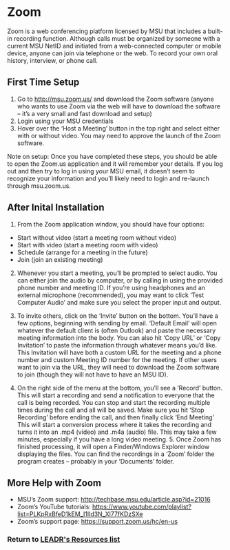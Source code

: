 # Zoom

Zoom is a web conferencing platform licensed by MSU that includes a built-in recording function. Although calls must be organized by someone with a current MSU NetID and initiated from a web-connected computer or mobile device, anyone can join via telephone or the web. To record your own oral history, interview, or phone call.

## First Time Setup

1. Go to http://msu.zoom.us/ and download the Zoom software (anyone who wants to use Zoom via the web will have to download the software – it’s a very small and fast download and setup)
2. Login using your MSU credentials
3. Hover over the ‘Host a Meeting’ button in the top right and select either with or without video. You may need to approve the launch of the Zoom software.

Note on setup: Once you have completed these steps, you should be able to open the Zoom.us application and it will remember your details. If you log out and then try to log in using your MSU email, it doesn’t seem to recognize your information and you’ll likely need to login and re-launch through msu.zoom.us.

## After Inital Installation

1. From the Zoom application window, you should have four options:
- Start without video (start a meeting room without video)
- Start with video (start a meeting room with video)
- Schedule (arrange for a meeting in the future)
- Join (join an existing meeting)

2. Whenever you start a meeting, you’ll be prompted to select audio. You can either join the audio by computer, or by calling in using the provided phone number and meeting ID. If you’re using headphones and an external microphone (recommended), you may want to click ‘Test Computer Audio’ and make sure you select the proper input and output. 

3. To invite others, click on the ‘Invite’ button on the bottom. You’ll have a few options, beginning with sending by email. ‘Default Email’ will open whatever the default client is (often Outlook) and paste the necessary meeting information into the body. You can also hit ‘Copy URL’ or ‘Copy Invitation’ to paste the information through whatever means you’d like. This Invitation will have both a custom URL for the meeting and a phone number and custom Meeting ID number for the meeting. If other users want to join via the URL, they will need to download the Zoom software to join (though they will not have to have an MSU ID).

4. On the right side of the menu at the bottom, you’ll see a ‘Record’ button. This will start a recording and send a notification to everyone that the call is being recorded. You can stop and start the recording multiple times during the call and all will be saved. Make sure you hit ‘Stop Recording’ before ending the call, and then finally click ‘End Meeting’ This will start a conversion process where it takes the recording and turns it into an .mp4 (video) and .m4a (audio) file. This may take a few minutes, especially if you have a long video meeting. 5. Once Zoom has finished processing, it will open a Finder/Windows Explorer window displaying the files. You can find the recordings in a ‘Zoom’ folder the program creates – probably in your ‘Documents’ folder.

## More Help with Zoom

- MSU’s Zoom support: http://techbase.msu.edu/article.asp?id=21016
- Zoom’s YouTube tutorials: https://www.youtube.com/playlist?list=PLKpRxBfeD1kEM_I1lId3N_Xl77fKDzSXe
- Zoom’s support page: https://support.zoom.us/hc/en-us

### Return to [LEADR's Resources list](https://github.com/leadr-msu/resources)
